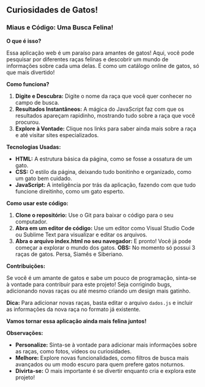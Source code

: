 ## **Curiosidades de Gatos!**

###  **Miaus e Código: Uma Busca Felina!**

**O que é isso?**

Essa aplicação web é um paraíso para amantes de gatos!  Aqui, você pode pesquisar por diferentes raças felinas e descobrir um mundo de informações sobre cada uma delas. É como um catálogo online de gatos, só que mais divertido!

**Como funciona?**

1. **Digite e Descubra:** Digite o nome da raça que você quer conhecer no campo de busca.
2. **Resultados Instantâneos:** A mágica do JavaScript faz com que os resultados apareçam rapidinho, mostrando tudo sobre a raça que você procurou.
3. **Explore à Vontade:** Clique nos links para saber ainda mais sobre a raça e até visitar sites especializados.

**Tecnologias Usadas:**

* **HTML:** A estrutura básica da página, como se fosse a ossatura de um gato.
* **CSS:** O estilo da página, deixando tudo bonitinho e organizado, como um gato bem cuidado.
* **JavaScript:** A inteligência por trás da aplicação, fazendo com que tudo funcione direitinho, como um gato esperto.

**Como usar este código:**

1. **Clone o repositório:** Use o Git para baixar o código para o seu computador.
2. **Abra em um editor de código:** Use um editor como Visual Studio Code ou Sublime Text para visualizar e editar os arquivos.
3. **Abra o arquivo index.html no seu navegador:** E pronto! Você já pode começar a explorar o mundo dos gatos.
**OBS:** No momento só possui 3 raças de gatos. Persa, Siamês e Siberiano.

**Contribuições:**

Se você é um amante de gatos e sabe um pouco de programação, sinta-se à vontade para contribuir para este projeto! Seja corrigindo bugs, adicionando novas raças ou até mesmo criando um design mais gatinho. 

**Dica:** Para adicionar novas raças, basta editar o arquivo `dados.js` e incluir as informações da nova raça no formato já existente.

**Vamos tornar essa aplicação ainda mais felina juntos!** 

**Observações:**

* **Personalize:** Sinta-se à vontade para adicionar mais informações sobre as raças, como fotos, vídeos ou curiosidades.
* **Melhore:** Explore novas funcionalidades, como filtros de busca mais avançados ou um modo escuro para quem prefere gatos noturnos.
* **Divirta-se:** O mais importante é se divertir enquanto cria e explora este projeto!
